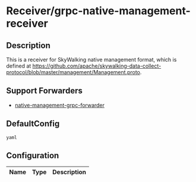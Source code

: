 # Receiver/grpc-native-management-receiver
## Description
This is a receiver for SkyWalking native management format, which is defined at https://github.com/apache/skywalking-data-collect-protocol/blob/master/management/Management.proto.
## Support Forwarders
 - [native-management-grpc-forwarder](forwarder_native-management-grpc-forwarder.md)
## DefaultConfig
```yaml```
## Configuration
|Name|Type|Description|
|----|----|-----------|

